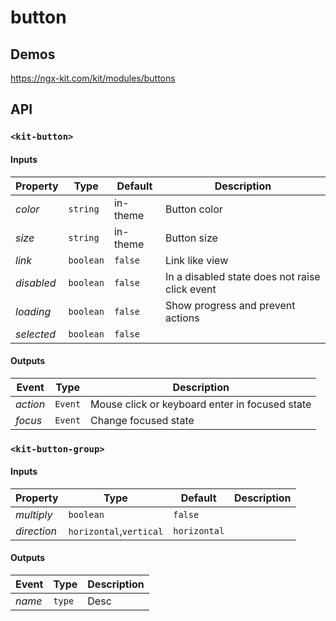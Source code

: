 # button

## Demos

https://ngx-kit.com/kit/modules/buttons

## API

### `<kit-button>`

#### Inputs

| Property | Type | Default | Description |
| --- | --- | --- | --- |
| *color* | `string` | in-theme | Button color |
| *size* | `string` | in-theme | Button size |
| *link* | `boolean` | `false` | Link like view |
| *disabled* | `boolean` | `false` | In a disabled state does not raise click event |
| *loading* | `boolean` | `false` | Show progress and prevent actions |
| *selected* | `boolean` | `false` | |

#### Outputs

| Event | Type | Description |
| --- | --- | --- |
| *action* | `Event` | Mouse click or keyboard enter in focused state |
| *focus* | `Event` | Change focused state |

### `<kit-button-group>`

#### Inputs

| Property | Type | Default | Description |
| --- | --- | --- | --- |
| *multiply* | `boolean` | `false` | |
| *direction* | `horizontal`,`vertical` | `horizontal` | |

#### Outputs

| Event | Type | Description |
| --- | --- | --- |
| *name* | `type` | Desc |
